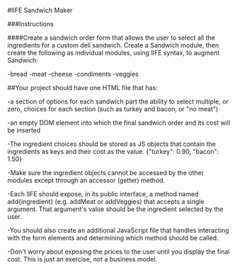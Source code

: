 #IIFE Sandwich Maker

###Instructions

####Create a sandwich order form that allows the user to select all the ingredients for a custom deli sandwich. Create a Sandwich module, then create the following as individual modules, using IIFE syntax, to augment Sandwich:

-bread
-meat
-cheese
-condiments
-veggies

##Your project should have one HTML file that has:

-a section of options for each sandwich part
the ability to select multiple, or zero, choices for each section (such as turkey and bacon, or "no meat")

-an empty DOM element into which the final sandwich order and its cost will be inserted

-The ingredient choices should be stored as JS objects that contain the ingredients as keys and their cost as the value. {"turkey": 0.90, "bacon": 1.50}

-Make sure the ingredient objects cannot be accessed by the other modules except through an accessor (getter) method.

-Each IIFE should expose, in its public interface, a method named add{ingredient} (e.g. addMeat or addVeggies) that accepts a single argument. That argument's value should be the ingredient selected by the user.

-You should also create an additional JavaScript file that handles interacting with the form elements and determining which method should be called.

-Don't worry about exposing the prices to the user until you display the final cost. This is just an exercise, not a business model.